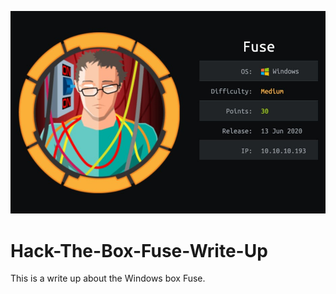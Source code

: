 ![alt text](https://github.com/zudeera/Hack-The-Box-Fuse-Write-Up/blob/main/Fuse.jpg?raw=true)
# Hack-The-Box-Fuse-Write-Up
This is a write up about the Windows box Fuse.
